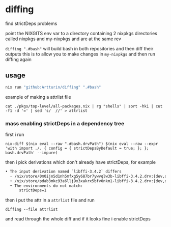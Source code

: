 # diffing
find strictDeps problems


point the NIXGITS env var to a directory containing 2 nixpkgs directories called nixpkgs and my-nixpkgs and are at the same rev

`diffing ".#bash"`
will build bash in both repositories and then diff their outputs
this is to allow you to make changes in `my-nixpkgs` and then run diffing again


## usage
```bash
nix run "github:Artturin/diffing" ".#bash"
```

example of making a attrlist file

```
cat ./pkgs/top-level/all-packages.nix | rg "shells" | sort -hk1 | cut -f1 -d '=' | sed 's/  //' > attrlist
```


### mass enabling strictDeps in a dependency tree

first i run

```
nix-diff $(nix eval --raw ".#bash.drvPath") $(nix eval --raw --expr 'with import ./. { config = { strictDepsByDefault = true; }; }; bash.drvPath' --impure)
```

then i pick derivations which don't already have strictDeps, for example

```diff
• The input derivation named `libffi-3.4.2` differs
  - /nix/store/0m0ijn5d1nh5mfxg5y687br7ywvqlw3b-libffi-3.4.2.drv:{dev,out}
  + /nix/store/pdab3mkc93a6llj9x3xakrx5bfv0nkm1-libffi-3.4.2.drv:{dev,out}
  • The environments do not match:
      strictDeps=1
```

then i put the attr in a `attrlist` file and run

```
diffing --file attrlist
```

and read through the whole diff and if it looks fine i enable strictDeps
